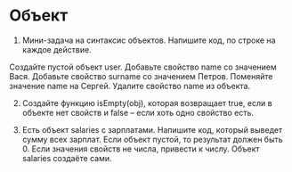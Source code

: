 # Объект

1. Мини-задача на синтаксис объектов. Напишите код, по строке на каждое действие.

Создайте пустой объект user.
Добавьте свойство name со значением Вася.
Добавьте свойство surname со значением Петров.
Поменяйте значение name на Сергей.
Удалите свойство name из объекта.

2. Создайте функцию isEmpty(obj), которая возвращает true, если в объекте нет свойств и false – если хоть одно свойство есть.

3. Есть объект salaries с зарплатами. Напишите код, который выведет сумму всех зарплат.
Если объект пустой, то результат должен быть 0.
Если значения свойств не числа, привести к числу.
Объект salaries создаёте сами.